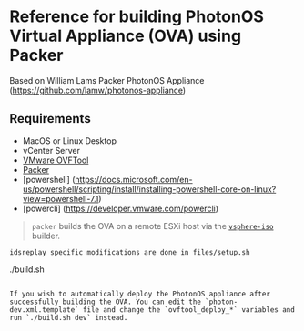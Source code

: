 # Reference for building PhotonOS Virtual Appliance (OVA) using Packer

Based on William Lams Packer PhotonOS Appliance (https://github.com/lamw/photonos-appliance)

## Requirements

* MacOS or Linux Desktop
* vCenter Server 
* [VMware OVFTool](https://www.vmware.com/support/developer/ovf/)
* [Packer](https://www.packer.io/intro/getting-started/install.html)
* [powershell] (https://docs.microsoft.com/en-us/powershell/scripting/install/installing-powershell-core-on-linux?view=powershell-7.1)
* [powercli] (https://developer.vmware.com/powercli)


> `packer` builds the OVA on a remote ESXi host via the [`vsphere-iso`](https://www.packer.io/docs/builders/vsphere-iso.html) builder. 
```
idsreplay specific modifications are done in files/setup.sh

```
./build.sh
````

If you wish to automatically deploy the PhotonOS appliance after successfully building the OVA. You can edit the `photon-dev.xml.template` file and change the `ovftool_deploy_*` variables and run `./build.sh dev` instead.

